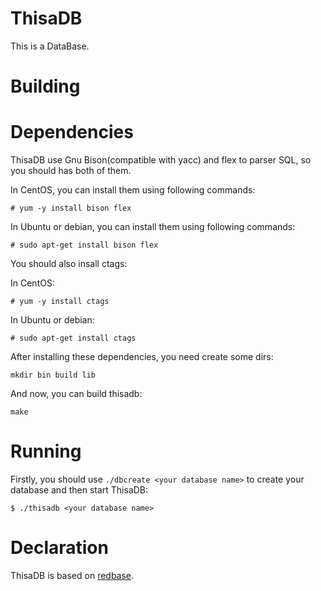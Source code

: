 # ThisaDB

This is a DataBase.

# Building

# Dependencies

ThisaDB use Gnu Bison(compatible with yacc) and flex to parser SQL, so you should has both of them.

In CentOS, you can install them using following commands:

```
# yum -y install bison flex 
```
In Ubuntu or debian, you can install them using following commands:

```
# sudo apt-get install bison flex
```
You should also insall ctags:

In CentOS:

```
# yum -y install ctags 
```

In Ubuntu or debian:

```
# sudo apt-get install ctags 
```

After installing these dependencies, you need create some dirs:

```
mkdir bin build lib
```
And now, you can build thisadb:

```
make
```

# Running

Firstly, you should use `./dbcreate <your database name>` to create your database and then start ThisaDB:

```
$ ./thisadb <your database name>
```
# Declaration

ThisaDB is based on [redbase](https://github.com/junkumar/redbase).
